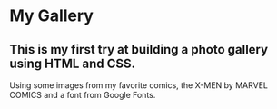# My Gallery

## This is my first try at building a photo gallery using HTML and CSS.

Using some images from my favorite comics, the X-MEN by MARVEL COMICS and a font from Google Fonts.

